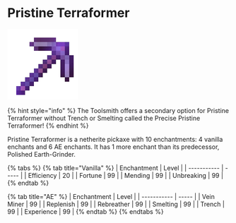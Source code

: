 # Pristine Terraformer

![](<../../.gitbook/assets/Pristine Terraformer (1).gif>)

{% hint style="info" %}
The Toolsmith offers a secondary option for Pristine Terraformer without Trench or Smelting called the Precise Pristine Terraformer!
{% endhint %}

Pristine Terraformer is a netherite pickaxe with 10 enchantments: 4 vanilla enchants and 6 AE enchants. It has 1 more enchant than its predecessor, Polished Earth-Grinder.

{% tabs %}
{% tab title="Vanilla" %}
| Enchantment | Level |
| ----------- | ----- |
| Efficiency  | 20    |
| Fortune     | 99    |
| Mending     | 99    |
| Unbreaking  | 99    |
{% endtab %}

{% tab title="AE" %}
| Enchantment | Level |
| ----------- | ----- |
| Vein Miner  | 99    |
| Replenish   | 99    |
| Rebreather  | 99    |
| Smelting    | 99    |
| Trench      | 99    |
| Experience  | 99    |
{% endtab %}
{% endtabs %}
